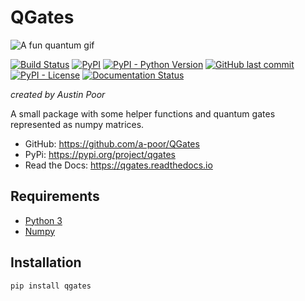# QGates

![A fun quantum gif](https://media2.giphy.com/media/AvCPKNLbH6FoI/giphy.gif)

[![Build Status](https://travis-ci.org/a-poor/QGates.svg?branch=master)](https://travis-ci.org/a-poor/QGates)
[![PyPI](https://img.shields.io/pypi/v/qgates)](https://pypi.org/project/qgates/)
[![PyPI - Python Version](https://img.shields.io/pypi/pyversions/qgates)](https://pypi.org/project/qgates/)
[![GitHub last commit](https://img.shields.io/github/last-commit/a-poor/qgates)](https://github.com/a-poor/QGates)
[![PyPI - License](https://img.shields.io/pypi/l/qgates)](https://github.com/a-poor/QGates)
[![Documentation Status](https://readthedocs.org/projects/qgates/badge/?version=latest)](https://qgates.readthedocs.io/en/latest/?badge=latest)


_created by Austin Poor_

A small package with some helper functions and quantum gates represented as numpy matrices.

* GitHub: https://github.com/a-poor/QGates
* PyPi: https://pypi.org/project/qgates
* Read the Docs: https://qgates.readthedocs.io


## Requirements

* [Python 3](https://www.python.org/downloads/)
* [Numpy](https://numpy.org/)

## Installation

```bash
pip install qgates
```
